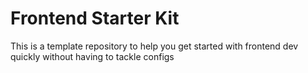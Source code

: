 # Frontend Starter Kit

This is a template repository to help you get started with frontend dev quickly
without having to tackle configs
